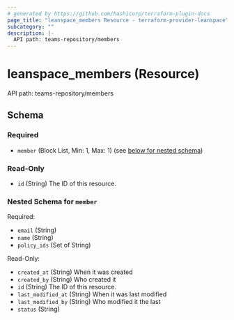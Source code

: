 ```yaml
---
# generated by https://github.com/hashicorp/terraform-plugin-docs
page_title: "leanspace_members Resource - terraform-provider-leanspace"
subcategory: ""
description: |-
  API path: teams-repository/members
---
```


# leanspace_members (Resource)

API path: teams-repository/members



<!-- schema generated by tfplugindocs -->
## Schema

### Required

- `member` (Block List, Min: 1, Max: 1) (see [below for nested schema](#nestedblock--member))

### Read-Only

- `id` (String) The ID of this resource.

<a id="nestedblock--member"></a>
### Nested Schema for `member`

Required:

- `email` (String)
- `name` (String)
- `policy_ids` (Set of String)

Read-Only:

- `created_at` (String) When it was created
- `created_by` (String) Who created it
- `id` (String) The ID of this resource.
- `last_modified_at` (String) When it was last modified
- `last_modified_by` (String) Who modified it the last
- `status` (String)


